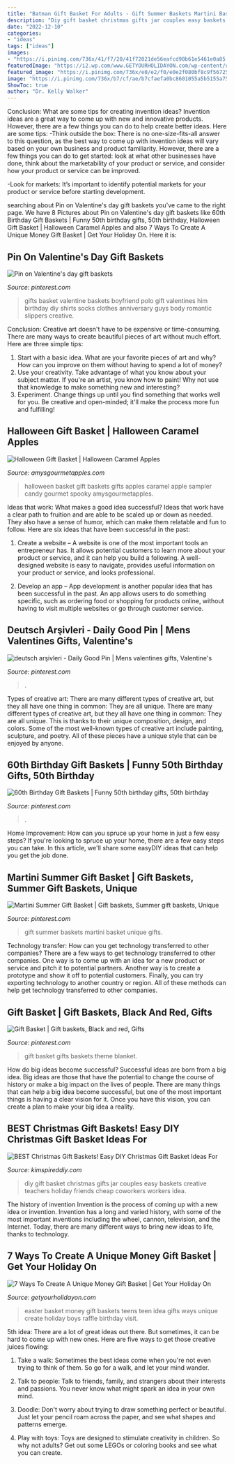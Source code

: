```yaml
---
title: "Batman Gift Basket For Adults - Gift Summer Baskets Martini Basket Unique Gifts"
description: "Diy gift basket christmas gifts jar couples easy baskets creative teachers holiday friends cheap coworkers workers idea"
date: "2022-12-10"
categories:
- "ideas"
tags: ["ideas"]
images:
- "https://i.pinimg.com/736x/41/f7/20/41f72021de56eafcd90b61e5461e0a85.jpg"
featuredImage: "https://i2.wp.com/www.GETYOURHOLIDAYON.com/wp-content/uploads/2017/04/Easter-Basket-Money-333x500.jpg?resize=500%2C750"
featured_image: "https://i.pinimg.com/736x/e0/e2/f0/e0e2f080bf8c9f567258ed533226a37e.jpg"
image: "https://i.pinimg.com/736x/b7/cf/ae/b7cfaefa0bc8601055a5b5155a75ef3d.jpg"
ShowToc: true
author: "Dr. Kelly Walker"
---
```



Conclusion: What are some tips for creating invention ideas?
Invention ideas are a great way to come up with new and innovative products. However, there are a few things you can do to help create better ideas. Here are some tips:
-Think outside the box: There is no one-size-fits-all answer to this question, as the best way to come up with invention ideas will vary based on your own business and product familiarity. However, there are a few things you can do to get started: look at what other businesses have done, think about the marketability of your product or service, and consider how your product or service can be improved.

-Look for markets: It’s important to identify potential markets for your product or service before starting development.

	

		
searching about Pin on Valentine&#039;s day gift baskets you've came to the right page. We have 8 Pictures about Pin on Valentine&#039;s day gift baskets like 60th Birthday Gift Baskets | Funny 50th birthday gifts, 50th birthday, Halloween Gift Basket | Halloween Caramel Apples and also 7 Ways To Create A Unique Money Gift Basket | Get Your Holiday On. Here it is:
		
    
## Pin On Valentine&#039;s Day Gift Baskets

<img loading=lazy src="https://i.pinimg.com/736x/41/f7/20/41f72021de56eafcd90b61e5461e0a85.jpg" onerror="this.onerror=null;this.src='https://tse4.mm.bing.net/th?id=OIP.B89eFctABLELa_pV11Fx7gHaJ3&amp;pid=15.1';" alt="Pin on Valentine&#039;s day gift baskets">

_Source: pinterest.com_

>gifts basket valentine baskets boyfriend polo gift valentines him birthday diy shirts socks clothes anniversary guys body romantic slippers creative. 

	

Conclusion:
Creative art doesn't have to be expensive or time-consuming. There are many ways to create beautiful pieces of art without much effort. Here are three simple tips: 
1) Start with a basic idea. What are your favorite pieces of art and why? How can you improve on them without having to spend a lot of money? 
2) Use your creativity. Take advantage of what you know about your subject matter. If you're an artist, you know how to paint! Why not use that knowledge to make something new and interesting? 
3) Experiment. Change things up until you find something that works well for you. Be creative and open-minded; it'll make the process more fun and fulfilling!

    
## Halloween Gift Basket | Halloween Caramel Apples

<img loading=lazy src="http://www.amysgourmetapples.com/media/catalog/product/cache/1/thumbnail/800x/17f82f742ffe127f42dca9de82fb58b1/6/6/66035-gift-tray-pop.jpg" onerror="this.onerror=null;this.src='https://tse3.mm.bing.net/th?id=OIP.yufz05atN0whrzQAfsSubQHaHa&amp;pid=15.1';" alt="Halloween Gift Basket | Halloween Caramel Apples">

_Source: amysgourmetapples.com_

>halloween basket gift baskets gifts apples caramel apple sampler candy gourmet spooky amysgourmetapples. 

	

Ideas that work: What makes a good idea successful?
Ideas that work have a clear path to fruition and are able to be scaled up or down as needed. They also have a sense of humor, which can make them relatable and fun to follow. Here are six ideas that have been successful in the past:
1. Create a website – A website is one of the most important tools an entrepreneur has. It allows potential customers to learn more about your product or service, and it can help you build a following. A well-designed website is easy to navigate, provides useful information on your product or service, and looks professional.

2. Develop an app – App development is another popular idea that has been successful in the past. An app allows users to do something specific, such as ordering food or shopping for products online, without having to visit multiple websites or go through customer service.

    
## Deutsch Arşivleri - Daily Good Pin | Mens Valentines Gifts, Valentine&#039;s

<img loading=lazy src="https://i.pinimg.com/736x/ca/99/0d/ca990dad1a1769570a2130226fa9a0bd.jpg" onerror="this.onerror=null;this.src='https://tse3.mm.bing.net/th?id=OIP.ve6qHwSCOMfiAhtQ10TwwwHaJ3&amp;pid=15.1';" alt="deutsch arşivleri - Daily Good Pin | Mens valentines gifts, Valentine&#039;s">

_Source: pinterest.com_

>. 

	

Types of creative art: There are many different types of creative art, but they all have one thing in common: They are all unique.
There are many different types of creative art, but they all have one thing in common: They are all unique. This is thanks to their unique composition, design, and colors. Some of the most well-known types of creative art include painting, sculpture, and poetry. All of these pieces have a unique style that can be enjoyed by anyone.

    
## 60th Birthday Gift Baskets | Funny 50th Birthday Gifts, 50th Birthday

<img loading=lazy src="https://i.pinimg.com/736x/b7/cf/ae/b7cfaefa0bc8601055a5b5155a75ef3d.jpg" onerror="this.onerror=null;this.src='https://tse2.mm.bing.net/th?id=OIP.Xht2nQhil_yrKhLnweoQ8QHaJ3&amp;pid=15.1';" alt="60th Birthday Gift Baskets | Funny 50th birthday gifts, 50th birthday">

_Source: pinterest.com_

>. 

	

Home Improvement: How can you spruce up your home in just a few easy steps?
If you're looking to spruce up your home, there are a few easy steps you can take. In this article, we'll share some easyDIY ideas that can help you get the job done.

    
## Martini Summer Gift Basket | Gift Baskets, Summer Gift Baskets, Unique

<img loading=lazy src="https://i.pinimg.com/originals/9c/63/62/9c636235f773994a0030b8e3aa8e1eea.jpg" onerror="this.onerror=null;this.src='https://tse3.mm.bing.net/th?id=OIP.rAkdYoUtzcrrT0W-tYLbzwHaMM&amp;pid=15.1';" alt="Martini Summer Gift Basket | Gift baskets, Summer gift baskets, Unique">

_Source: pinterest.com_

>gift summer baskets martini basket unique gifts. 

	

Technology transfer: How can you get technology transferred to other companies?
There are a few ways to get technology transferred to other companies. One way is to come up with an idea for a new product or service and pitch it to potential partners. Another way is to create a prototype and show it off to potential customers. Finally, you can try exporting technology to another country or region. All of these methods can help get technology transferred to other companies.

    
## Gift Basket | Gift Baskets, Black And Red, Gifts

<img loading=lazy src="https://i.pinimg.com/736x/e0/e2/f0/e0e2f080bf8c9f567258ed533226a37e.jpg" onerror="this.onerror=null;this.src='https://tse1.mm.bing.net/th?id=OIP.RLiMYLi6xrc83AI9qYsbqAHaJ3&amp;pid=15.1';" alt="Gift Basket | Gift baskets, Black and red, Gifts">

_Source: pinterest.com_

>gift basket gifts baskets theme blanket. 

	

How do big ideas become successful?
Successful ideas are born from a big idea. Big ideas are those that have the potential to change the course of history or make a big impact on the lives of people. There are many things that can help a big idea become successful, but one of the most important things is having a clear vision for it. Once you have this vision, you can create a plan to make your big idea a reality.

    
## BEST Christmas Gift Baskets! Easy DIY Christmas Gift Basket Ideas For

<img loading=lazy src="https://kimspireddiy.com/wp-content/uploads/2018/09/diy-gifts-in-a-jar-379329196.jpg" onerror="this.onerror=null;this.src='https://tse2.mm.bing.net/th?id=OIP.YCWWDpT3wdOTzZ6i1vrflQHaKe&amp;pid=15.1';" alt="BEST Christmas Gift Baskets! Easy DIY Christmas Gift Basket Ideas For">

_Source: kimspireddiy.com_

>diy gift basket christmas gifts jar couples easy baskets creative teachers holiday friends cheap coworkers workers idea. 

	

The history of invention
Invention is the process of coming up with a new idea or invention. Invention has a long and varied history, with some of the most important inventions including the wheel, cannon, television, and the Internet. Today, there are many different ways to bring new ideas to life, thanks to technology.

    
## 7 Ways To Create A Unique Money Gift Basket | Get Your Holiday On

<img loading=lazy src="https://i2.wp.com/www.GETYOURHOLIDAYON.com/wp-content/uploads/2017/04/Easter-Basket-Money-333x500.jpg?resize=500%2C750" onerror="this.onerror=null;this.src='https://tse4.mm.bing.net/th?id=OIP.meXRDeqB1XUhs04BOJTjRgHaLH&amp;pid=15.1';" alt="7 Ways To Create A Unique Money Gift Basket | Get Your Holiday On">

_Source: getyourholidayon.com_

>easter basket money gift baskets teens teen idea gifts ways unique create holiday boys raffle birthday visit. 

	

5th idea:
There are a lot of great ideas out there. But sometimes, it can be hard to come up with new ones. Here are five ways to get those creative juices flowing:
1. Take a walk: Sometimes the best ideas come when you're not even trying to think of them. So go for a walk, and let your mind wander.

2. Talk to people: Talk to friends, family, and strangers about their interests and passions. You never know what might spark an idea in your own mind.

3. Doodle: Don't worry about trying to draw something perfect or beautiful. Just let your pencil roam across the paper, and see what shapes and patterns emerge.

4. Play with toys: Toys are designed to stimulate creativity in children. So why not adults? Get out some LEGOs or coloring books and see what you can create.

